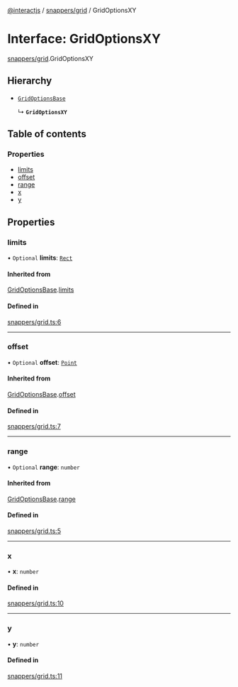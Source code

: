 [@interactjs](../README.md) / [snappers/grid](../modules/snappers_grid.md) / GridOptionsXY

# Interface: GridOptionsXY

[snappers/grid](../modules/snappers_grid.md).GridOptionsXY

## Hierarchy

- [`GridOptionsBase`](snappers_grid.GridOptionsBase.md)

  ↳ **`GridOptionsXY`**

## Table of contents

### Properties

- [limits](snappers_grid.GridOptionsXY.md#limits)
- [offset](snappers_grid.GridOptionsXY.md#offset)
- [range](snappers_grid.GridOptionsXY.md#range)
- [x](snappers_grid.GridOptionsXY.md#x)
- [y](snappers_grid.GridOptionsXY.md#y)

## Properties

### limits

• `Optional` **limits**: [`Rect`](core_types.Rect.md)

#### Inherited from

[GridOptionsBase](snappers_grid.GridOptionsBase.md).[limits](snappers_grid.GridOptionsBase.md#limits)

#### Defined in

[snappers/grid.ts:6](https://github.com/Mu-L/interact.js/blob/d3d47461/packages/@interactjs/snappers/grid.ts#L6)

___

### offset

• `Optional` **offset**: [`Point`](core_types.Point.md)

#### Inherited from

[GridOptionsBase](snappers_grid.GridOptionsBase.md).[offset](snappers_grid.GridOptionsBase.md#offset)

#### Defined in

[snappers/grid.ts:7](https://github.com/Mu-L/interact.js/blob/d3d47461/packages/@interactjs/snappers/grid.ts#L7)

___

### range

• `Optional` **range**: `number`

#### Inherited from

[GridOptionsBase](snappers_grid.GridOptionsBase.md).[range](snappers_grid.GridOptionsBase.md#range)

#### Defined in

[snappers/grid.ts:5](https://github.com/Mu-L/interact.js/blob/d3d47461/packages/@interactjs/snappers/grid.ts#L5)

___

### x

• **x**: `number`

#### Defined in

[snappers/grid.ts:10](https://github.com/Mu-L/interact.js/blob/d3d47461/packages/@interactjs/snappers/grid.ts#L10)

___

### y

• **y**: `number`

#### Defined in

[snappers/grid.ts:11](https://github.com/Mu-L/interact.js/blob/d3d47461/packages/@interactjs/snappers/grid.ts#L11)
